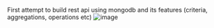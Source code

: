 First attempt to build rest api using mongodb and its features (criteria, aggregations, operations etc)
![image](https://user-images.githubusercontent.com/109845546/232219928-81474ea4-0564-4129-bae8-baeba8bb7215.png)
